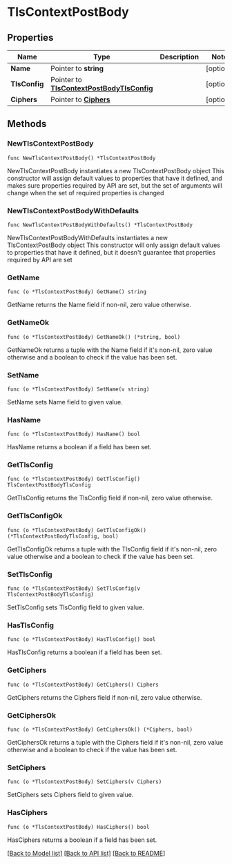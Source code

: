 # TlsContextPostBody

## Properties

Name | Type | Description | Notes
------------ | ------------- | ------------- | -------------
**Name** | Pointer to **string** |  | [optional] 
**TlsConfig** | Pointer to [**TlsContextPostBodyTlsConfig**](TlsContextPostBodyTlsConfig.md) |  | [optional] 
**Ciphers** | Pointer to [**Ciphers**](Ciphers.md) |  | [optional] 

## Methods

### NewTlsContextPostBody

`func NewTlsContextPostBody() *TlsContextPostBody`

NewTlsContextPostBody instantiates a new TlsContextPostBody object
This constructor will assign default values to properties that have it defined,
and makes sure properties required by API are set, but the set of arguments
will change when the set of required properties is changed

### NewTlsContextPostBodyWithDefaults

`func NewTlsContextPostBodyWithDefaults() *TlsContextPostBody`

NewTlsContextPostBodyWithDefaults instantiates a new TlsContextPostBody object
This constructor will only assign default values to properties that have it defined,
but it doesn't guarantee that properties required by API are set

### GetName

`func (o *TlsContextPostBody) GetName() string`

GetName returns the Name field if non-nil, zero value otherwise.

### GetNameOk

`func (o *TlsContextPostBody) GetNameOk() (*string, bool)`

GetNameOk returns a tuple with the Name field if it's non-nil, zero value otherwise
and a boolean to check if the value has been set.

### SetName

`func (o *TlsContextPostBody) SetName(v string)`

SetName sets Name field to given value.

### HasName

`func (o *TlsContextPostBody) HasName() bool`

HasName returns a boolean if a field has been set.

### GetTlsConfig

`func (o *TlsContextPostBody) GetTlsConfig() TlsContextPostBodyTlsConfig`

GetTlsConfig returns the TlsConfig field if non-nil, zero value otherwise.

### GetTlsConfigOk

`func (o *TlsContextPostBody) GetTlsConfigOk() (*TlsContextPostBodyTlsConfig, bool)`

GetTlsConfigOk returns a tuple with the TlsConfig field if it's non-nil, zero value otherwise
and a boolean to check if the value has been set.

### SetTlsConfig

`func (o *TlsContextPostBody) SetTlsConfig(v TlsContextPostBodyTlsConfig)`

SetTlsConfig sets TlsConfig field to given value.

### HasTlsConfig

`func (o *TlsContextPostBody) HasTlsConfig() bool`

HasTlsConfig returns a boolean if a field has been set.

### GetCiphers

`func (o *TlsContextPostBody) GetCiphers() Ciphers`

GetCiphers returns the Ciphers field if non-nil, zero value otherwise.

### GetCiphersOk

`func (o *TlsContextPostBody) GetCiphersOk() (*Ciphers, bool)`

GetCiphersOk returns a tuple with the Ciphers field if it's non-nil, zero value otherwise
and a boolean to check if the value has been set.

### SetCiphers

`func (o *TlsContextPostBody) SetCiphers(v Ciphers)`

SetCiphers sets Ciphers field to given value.

### HasCiphers

`func (o *TlsContextPostBody) HasCiphers() bool`

HasCiphers returns a boolean if a field has been set.


[[Back to Model list]](../README.md#documentation-for-models) [[Back to API list]](../README.md#documentation-for-api-endpoints) [[Back to README]](../README.md)


